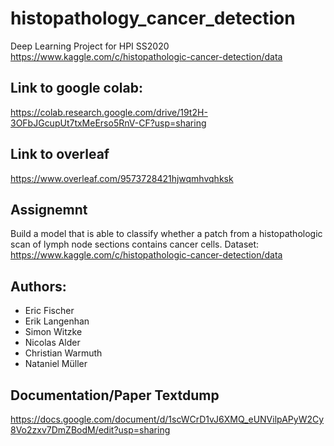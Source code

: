 # histopathology_cancer_detection
Deep Learning Project for HPI SS2020 https://www.kaggle.com/c/histopathologic-cancer-detection/data


## Link to google colab:
https://colab.research.google.com/drive/19t2H-3OFbJGcupUt7txMeErso5RnV-CF?usp=sharing

## Link to overleaf
https://www.overleaf.com/9573728421hjwqmhvqhksk


## Assignemnt
Build a model that is able to classify whether a patch from a histopathologic scan of lymph node sections contains cancer cells.
Dataset: https://www.kaggle.com/c/histopathologic-cancer-detection/data


## Authors:
* Eric Fischer
* Erik Langenhan
* Simon Witzke
* Nicolas Alder
* Christian Warmuth
* Nataniel Müller


## Documentation/Paper Textdump

https://docs.google.com/document/d/1scWCrD1vJ6XMQ_eUNVilpAPyW2Cy8Vo2zxv7DmZBodM/edit?usp=sharing
